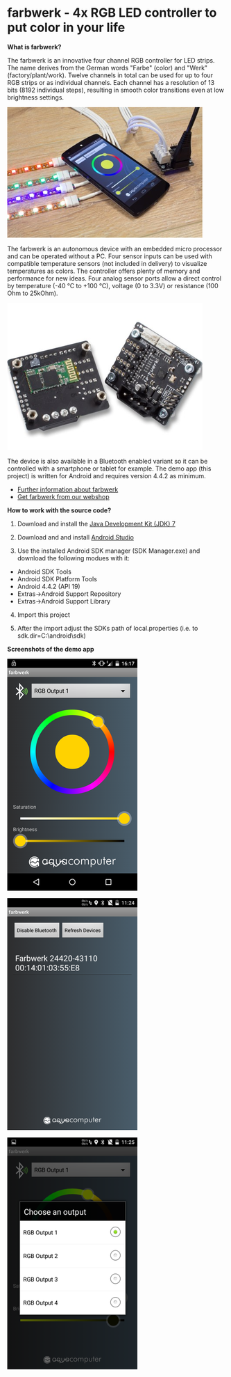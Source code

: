 farbwerk - 4x RGB LED controller to put color in your life
========

**What is farbwerk?**

The farbwerk is an innovative four channel RGB controller for LED strips. The name derives from the German words "Farbe" (color) and "Werk" (factory/plant/work). Twelve channels in total can be used for up to four RGB strips or as individual channels. Each channel has a resolution of 13 bits (8192 individual steps), resulting in smooth color transitions even at low brightness settings. 

![farbwerk device](/screens/farbwerk_bluetooth1.jpg "farbwerk")

The farbwerk is an autonomous device with an embedded micro processor and can be operated without a PC. Four sensor inputs can be used with compatible temperature sensors (not included in delivery) to visualize temperatures as colors. The controller offers plenty of memory and performance for new ideas. Four analog sensor ports allow a direct control by temperature (-40 °C to +100 °C), voltage (0 to 3.3V) or resistance (100 Ohm to 25kOhm).

![farbwerk device](/screens/farbwerk_bluetooth2.jpg "farbwerk hardware")

The device is also available in a Bluetooth enabled variant so it can be controlled with a smartphone or tablet for example. The demo app (this project) is written for Android and requires version 4.4.2 as minimum.

* [Further information about farbwerk](http://forum.aquacomputer.de/weitere-foren/english-forum/105464-farbwerk-put-color-in-your-life-new-4x-rgb-led-controller/)
* [Get farbwerk from our webshop](http://shop.aquacomputer.de/product_info.php?language=en&products_id=3232)

**How to work with the source code?**

1. Download and install the [Java Development Kit (JDK) 7](http://www.oracle.com/technetwork/java/javase/downloads/jdk7-downloads-1880260.html)

2. Download and and install [Android Studio](https://developer.android.com/sdk/index.html)

3. Use the installed Android SDK manager (SDK Manager.exe) and download the following modues with it:
  - Android SDK Tools
  - Android SDK Platform Tools
  - Android 4.4.2 (API 19)
  - Extras->Android Support Repository
  - Extras->Android Support Library

4. Import this project

5. After the import adjust the SDKs path of local.properties (i.e. to sdk.dir=C:\\android\\sdk)

**Screenshots of the demo app**

![farbwerk color change](/screens/screen2.png "farbwerk color change")

![farbwerk device selection](/screens/screen1.png "farbwerk device selection")

![farbwerk channel selection](/screens/screen3.png "farbwerk channel selection")